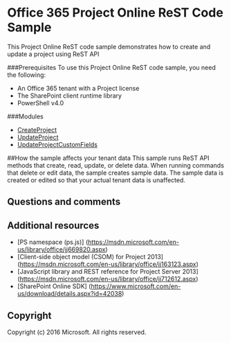 # Office 365 Project Online ReST Code Sample

This Project Online ReST code sample demonstrates how to create and update a project using ReST API

###Prerequisites
To use this Project Online ReST code sample, you need the following:
* An Office 365 tenant with a Project license
* The SharePoint client runtime library
* PowerShell v4.0

###Modules
* [CreateProject](/createproject.ps1)
* [UpdateProject](/updateproject.ps1)
* [UpdateProjectCustomFields](/updateprojectcustomfieldvalues.ps1)

##How the sample affects your tenant data
This sample runs ReST API methods that create, read, update, or delete data. When running commands that delete or edit data, the sample creates sample data. The sample data is created or edited so that your actual tenant data is unaffected.

## Questions and comments

## Additional resources
* [PS namespace (ps.js)] (https://msdn.microsoft.com/en-us/library/office/jj669820.aspx)
* [Client-side object model (CSOM) for Project 2013] (https://msdn.microsoft.com/en-us/library/office/jj163123.aspx)
* [JavaScript library and REST reference for Project Server 2013] (https://msdn.microsoft.com/en-us/library/office/jj712612.aspx)
* [SharePoint Online SDK] (https://www.microsoft.com/en-us/download/details.aspx?id=42038)

## Copyright
Copyright (c) 2016 Microsoft. All rights reserved.